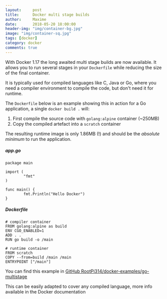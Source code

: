 ```yaml
---
layout:     post
title:      Docker multi stage builds
author:     Maxime
date:       2018-05-20 18:00:00
header-img: "img/container-bg.jpg"
image: "img/container-sq.jpg"
tags: [docker]
category: docker
comments: true
---
```


With Docker 1.17 the long awaited multi stage builds are now available. It allows you to run several stages in your `Dockerfile` while reducing the size of the final container.

It is typically used for compiled languages like C, Java or Go, where you need a compiler environment to compile the code, but don't need it for runtime.

The `Dockerfile` below is an example showing this in action for a Go application, a single `docker build .` will:
1. First compile the source code with `golang:alpine` container (~250MB)
2. Copy the compiled artefact into a `scratch` container

The resulting runtime image is only 1.86MB (!) and should be the *absolute minimum* to run the application.

##### app.go
```
package main

import (
        "fmt"
)

func main() {
        fmt.Println("Hello Docker")
}
```
##### Dockerfile
```
# compiler container
FROM golang:alpine as build
ENV CGO_ENABLED=1
ADD . .
RUN go build -o /main

# runtime container
FROM scratch
COPY --from=build /main /main
ENTRYPOINT ["/main"]
```

You can find this example in [GitHub RootPi314/docker-examples/go-multistage](https://github.com/RootPi314/docker-examples/tree/master/go-multistage)

This can be easily adapted to cover any compiled language, more info available in the Docker documentation
